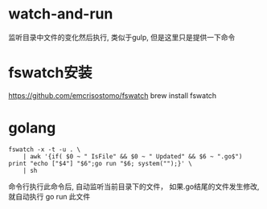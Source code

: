 # watch-and-run
监听目录中文件的变化然后执行, 类似于gulp, 但是这里只是提供一下命令
# fswatch安装
https://github.com/emcrisostomo/fswatch
brew install fswatch
# golang
```
fswatch -x -t -u . \
    | awk '{if( $0 ~ " IsFile" && $0 ~ " Updated" && $6 ~ ".go$") print "echo ["$4"] "$6";go run "$6; system("");}' \
    | sh
```
命令行执行此命令后, 自动监听当前目录下的文件， 如果.go结尾的文件发生修改, 就自动执行 go run 此文件
